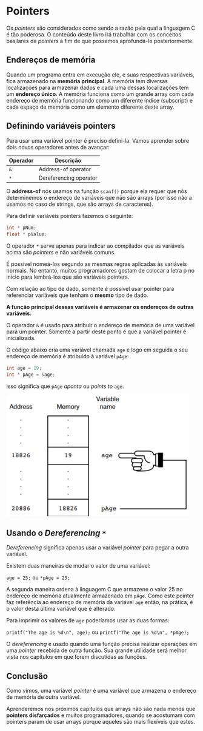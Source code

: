 # Pointers

Os *pointers* são considerados como sendo a razão pela qual a linguagem C é tão poderosa. O conteúdo deste livro irá trabalhar com os conceitos basilares de *pointers* a fim de que possamos aprofundá-lo posteriormente.

## Endereços de memória

Quando um programa entra em execução ele, e suas respectivas variáveis, fica armazenado na **memória principal**. A memória tem diversas localizações para armazenar dados e cada uma dessas localizações tem um **endereço único**. A memória funciona como um grande array com cada endereço de memória funcionando como um diferente índice (subscript) e cada espaço de memória como um elemento diferente deste array.

## Definindo variáveis pointers

Para usar uma variável pointer é preciso defini-la. Vamos aprender sobre dois novos operadores antes de avançar:

Operador | Descrição
-------- | -------------------
`&`      | Address-of operator
`*`      | Dereferencing operator

O **address-of** nós usamos na função `scanf()` porque ela requer que nós determinemos o endereço de variáveis que não são arrays (por isso não a usamos no caso de strings, que são arrays de caracteres).

Para definir variáveis pointers fazemos o seguinte:

```C
int * pNum;
float * pValue;
```

O operador `*` serve apenas para indicar ao compilador que as variáveis acima são *pointers* e não variáveis comuns.

É possível nomeá-los segundo as mesmas regras aplicadas às variáveis normais. No entanto, muitos programadores gostam de colocar a letra p no início para lembrá-los que são variáveis pointers.

Com relação ao tipo de dado, somente é possível usar pointer para referenciar variáveis que tenham o **mesmo** tipo de dado.

**A função principal dessas variáveis é armazenar os endereços de outras variáveis.**

O operador `&` é usado para atribuir o endereço de memória de uma variável para um pointer. Somente a partir deste ponto é que a variável pointer é inicializada.

O código abaixo cria uma variável chamada `age` e logo em seguida o seu endereço de memória é atribuído à variável `pAge`:

```C
int age = 19;
int * pAge = &age;
```

Isso significa que `pAge` *aponta* ou *points to* `age`.

![Ilustração do efeito prático do código](image.png)

## Usando o *Dereferencing* `*`

*Dereferencing* significa apenas usar a variável *pointer* para pegar a outra variável.

Existem duas maneiras de mudar o valor de uma variável:

`age = 25;` ou `*pAge = 25;`

A segunda maneira ordena à linguagem C que armazene o valor 25 no endereço de memória atualmente armazenado em `pAge`. Como este pointer faz referência ao endereço de memória da variável `age` então, na prática, é o valor desta última variável que é alterado.

Para imprimir os valores de `age` poderíamos usar as duas formas:

`printf("The age is %d\n", age);` ou `printf("The age is %d\n", *pAge);`

O *dereferencing* é usado quando uma função precisa realizar operações em uma *pointer* recebida de outra função. Sua grande utilidade será melhor vista nos capítulos em que forem discutidas as funções.

## Conclusão

Como vimos, uma variável *pointer* é uma variável que armazena o endereço de memória de outra variável.

Aprenderemos nos próximos capítulos que arrays não são nada menos que **pointers disfarçados** e muitos programadores, quando se acostumam com pointers param de usar arrays porque aqueles são mais flexíveis que estes.
